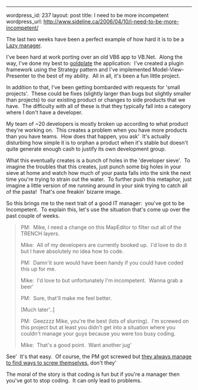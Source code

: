 --- 
wordpress_id: 237
layout: post
title: I need to be more incompetent
wordpress_url: http://www.sideline.ca/2006/04/10/i-need-to-be-more-incompetent/

<p>The last two weeks have been a perfect example of how hard it is to be a <a href="http://blogs.sideline.ca/archive/2006/03/02/Lazymanagersaregood.aspx">Lazy manager</a>.  </p>
<p>I've been hard at work porting over an old VB6 app to VB.Net.  Along the way, I've done my best to <a href="http://www.agilemodeling.com/essays/enterpriseModelingAntiPatterns.htm#Goldplating">goldplate</a> the application:  I've created a plugin framework using the Strategy pattern and I've implemented Model-View-Presenter to the best of my ability.  All in all, it's been a fun little project.</p>
<p>In addition to that, I've been getting bombarded with requests for 'small projects'.  These could be fixes (slightly larger than bugs but slightly smaller than projects) to our existing product or changes to side products that we have.  The difficulty with all of these is that they typically fall into a category where I don't have a developer.</p>
<p>My team of ~20 developers is mostly broken up according to what product they're working on.  This creates a problem when you have more products than you have teams.  How does that happen, you ask'  It's actually disturbing how simple it is to orphan a product when it's stable but doesn't quite generate enough cash to justify its own development group.</p>
<p>What this eventually creates is a bunch of holes in the 'developer sieve'.  To imagine the troubles that this creates, just punch some big holes in your sieve at home and watch how much of your pasta falls into the sink the next time you're trying to strain out the water.  To further push this metaphor, just imagine a little version of me running around in your sink trying to catch all of the pasta!  That's one freakin' bizarre image.</p>
<p>So this brings me to the next trait of a good IT manager:  you've got to be Incompetent.  To explain this, let's use the situation that's come up over the past couple of weeks.</p>
<blockquote>
<p>PM:  Mike, I need a change on this MapEditor to filter out all of the TRENCH layers.</p>
<p>Mike:  All of my developers are currently booked up.  I'd love to do it but I have absolutely no idea how to code.</p>
<p>PM:  Damn'it sure would have been handy if you could have coded this up for me.</p>
<p>Mike:  I'd love to but unfortunately I'm incompetent.  Wanna grab a beer'</p>
<p>PM:  Sure, that'll make me feel better.</p>
<p>[Much later'..]</p>
<p>PM:  Geezzzz Mike, you're the best (lots of slurring).  I'm screwed on this project but at least you didn't get into a situation where you couldn't manage your guys because you were too busy coding.</p>
<p>Mike:  That's a good point.  Want another jug'</p></blockquote>
<p>See'  It's that easy.  Of course, the PM got screwed but <a href="http://www.randsinrepose.com/archives/2004/07/10/what_to_do_when_youre_screwed.html">they always manage to find ways to screw themselves</a>, don't they'</p>
<p>The moral of the story is that coding is fun but if you're a manager then you've got to stop coding.  It can only lead to problems.  </p>
